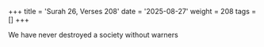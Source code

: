 +++
title = 'Surah 26, Verses 208'
date = '2025-08-27'
weight = 208
tags = []
+++

We have never destroyed a society without warners